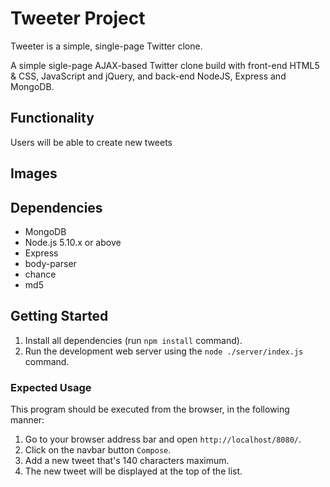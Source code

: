 # Tweeter Project

Tweeter is a simple, single-page Twitter clone.

A simple sigle-page AJAX-based Twitter clone build with front-end HTML5 & CSS, JavaScript and jQuery, and back-end NodeJS, Express and MongoDB.

## Functionality

Users will be able to create new tweets

## Images

## Dependencies

- MongoDB
- Node.js 5.10.x or above
- Express
- body-parser
- chance
- md5


## Getting Started

1. Install all dependencies (run `npm install` command).
2. Run the development web server using the `node ./server/index.js` command.

### Expected Usage

This program should be executed from the browser, in the following manner:

1. Go to your browser address bar and open `http://localhost/8080/`.
2. Click on the navbar button `Compose`.
3. Add a new tweet that's 140 characters maximum.
4. The new tweet will be displayed at the top of the list.


